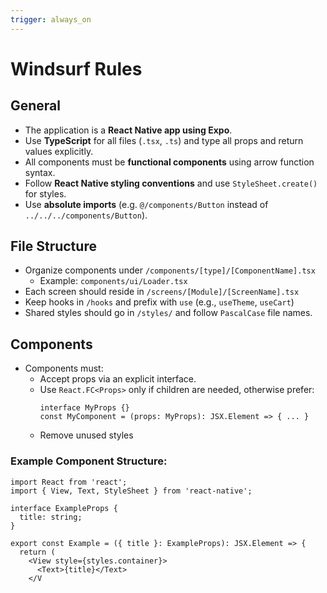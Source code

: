 ```yaml
---
trigger: always_on
---
```


# Windsurf Rules

## General
- The application is a **React Native app using Expo**.
- Use **TypeScript** for all files (`.tsx`, `.ts`) and type all props and return values explicitly.
- All components must be **functional components** using arrow function syntax.
- Follow **React Native styling conventions** and use `StyleSheet.create()` for styles.
- Use **absolute imports** (e.g. `@/components/Button` instead of `../../../components/Button`).

## File Structure
- Organize components under `/components/[type]/[ComponentName].tsx`
  - Example: `components/ui/Loader.tsx`
- Each screen should reside in `/screens/[Module]/[ScreenName].tsx`
- Keep hooks in `/hooks` and prefix with `use` (e.g., `useTheme`, `useCart`)
- Shared styles should go in `/styles/` and follow `PascalCase` file names.

## Components
- Components must:
  - Accept props via an explicit interface.
  - Use `React.FC<Props>` only if children are needed, otherwise prefer:  
    ```tsx
    interface MyProps {}
    const MyComponent = (props: MyProps): JSX.Element => { ... }
    ```
  - Remove unused styles
 
### Example Component Structure:
```tsx
import React from 'react';
import { View, Text, StyleSheet } from 'react-native';

interface ExampleProps {
  title: string;
}

export const Example = ({ title }: ExampleProps): JSX.Element => {
  return (
    <View style={styles.container}>
      <Text>{title}</Text>
    </V